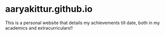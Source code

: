 # aaryakittur.github.io
This is a personal website that details my achievements till date, both in my academics and extracurriculars!!
